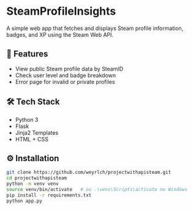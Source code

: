 # SteamProfileInsights

A simple web app that fetches and displays Steam profile information, badges, and XP using the Steam Web API.

## 🚀 Features

- View public Steam profile data by SteamID
- Check user level and badge breakdown
- Error page for invalid or private profiles

## 🛠️ Tech Stack

- Python 3
- Flask
- Jinja2 Templates
- HTML + CSS


## ⚙️ Installation

```bash
git clone https://github.com/weyrlch/projectwithapisteam.git
cd projectwithapisteam
python -m venv venv
source venv/bin/activate   # ou .\venv\Scripts\activate no Windows
pip install -r requirements.txt
python app.py
